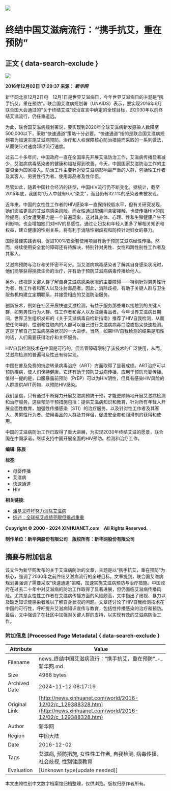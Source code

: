 # ![](http://www.xinhuanet.com/imgs2015/xhwxlogo300.jpg)

# 终结中国艾滋病流行：“携手抗艾，重在预防”

## 正文 { data-search-exclude }


![](http://www.xinhuanet.com//world/2016-12/02/ewm_1293883281n.jpg)

**2016年12月02日 17:29:37 来源： _新华网_**

新华网北京12月2日电　12月1日是世界艾滋病日，今年世界艾滋病日的主题是“携手抗艾，重在预防”。联合国艾滋病规划署（UNAIDS）表示，要实现2016年6月联合国大会通过的“关于终结艾滋”政治宣言中确定的全球目标，即2030年以前终结艾滋流行，仍任重道远。

为此，联合国艾滋病规划署说，要实现到2020年全球艾滋病新发感染人数降至500,000以下，采取“快速通道”策略十分必要。“快速通道”指的是联合国艾滋病规划署为加速实施艾滋病预防、治疗和人权保障核心防治措施而采取的一系列做法，从而使应对速度超过流行速度。

过去二十多年间，中国政府一直在全国率先开展艾滋防治工作，艾滋病传播显著减少，艾滋病病毒感染者的健康和福祉得到改善。今天，中国国家艾滋防治工作的主要资金为国家投入。防治工作主要针对受艾滋病影响最严重的人群，包括性工作者及其客人、男男性行为者、使用毒品者及性伴侣。

尽管如此，随着中国社会经济的转型，中国HIV流行仍不断变化。据统计，截至2015年底，我国每1万人中就有6人“染艾”，而且仍有32.1%的感染者未被发现。

近年来，中国的女性性工作者的HIV感染率一直保持较低水平，但有关研究发现，她们面临更高的艾滋病感染风险。而女性通过配偶间亲密接触，也使传播HIV的风险提高。妇女遭受暴力是一个普遍现象，这对其身体、心理、性和生殖健康产生不利影响，也会增加她们对HIV的易感性。通过让妇女和年轻人更多了解相关知识和权益，建立健康的性别关系，将有利于消除性别歧视和防控针对妇女的暴力。

国际最佳实践表明，促进100%安全套使用项目有助于预防艾滋病经性传播。然而，持续使用安全套的障碍还有待解决，特别针对男性、女性和跨性别性工作者及其客人。

艾滋病预防与治疗和关怀密不可分。当艾滋病病毒感染者了解其自身感染状况时，他们能够获得挽救生命的治疗，并有助于预防艾滋病病毒传播给他人。

另外，歧视是关键人群了解自身艾滋病感染状况的主要障碍——特别针对男男性行为者、性工作者和客人以及注射毒品者。因此，消除歧视，有助于关键人群与卫生服务机构建立定期联系，并接受相应的艾滋防治服务。

创新技术，例如在社区开展快速艾滋检测，有益于服务那些难以接触到的关键人群，如男男性行为人群、性工作者和客人以及注谢毒品者。今年世界艾滋病日期间，世界卫生组织发布的《关于艾滋病毒自检新指南》推荐了HIV自我检测，从而使任何年龄、性别和性取向的人都可以自己进行艾滋病病毒口腔或指尖快速检测。这是了解自己艾滋病感染状况的一大进步。当然，如果HIV自我检测的结果是阳性的话，人们需要获得治疗和关怀服务。

HIV自我检测技术在中国是可行的，但监管障碍限制了该技术的广泛使用，从而，艾滋病检测的普遍可及性还有待实现。

中国在普及免费的抗逆转录病毒治疗（ART）方面取得了显著成绩。ART治疗可以预防疾病，使人们保持健康。它还有助于预防艾滋病传播，应用于预防母婴传播。值得一提的是，口服暴露前预防（PrEP）可以为HIV阴性，但具有感染HIV风险的人群提供ART药物，以预防HIV感染。

我们坚信，只有通过不断努力开展艾滋病预防干预，才能更顺畅地开展艾滋病检测和治疗服务。这些预防干预措施包括：提供艾滋病知识和教育，针对所有年轻人开展全面性教育，加强性传播感染（STI）的治疗服务，以及针对性工作者及其客人、男男性行为者、使用毒品的人群及其伴侣，促进安全套和润滑剂的获得和使用。

中国的艾滋病防治工作已取得了重大进展，为实现2030年终结艾滋的愿景，联合国在中国承诺，继续支持中国开展全面的HIV预防、检测和治疗工作。

**编辑: 陈辰**

**标签:**
- 母婴传播
- 艾滋病
- 快速通道
- HIV

**相关链接:**
- [潘基文呼吁努力消除艾滋病](http://news.xinhuanet.com/world/2016-12/02/c_129387141.htm)
- [综述：全球抗艾成绩亮眼但挑战重重](http://news.xinhuanet.com/world/2016-12/01/c_1120031003.htm)

**Copyright © 2000 - 2024 XINHUANET.com　All Rights Reserved.**

**制作单位：新华网股份有限公司　版权所有：新华网股份有限公司**

## 摘要与附加信息

<!-- tcd_abstract -->
该文件为新华网发布的关于艾滋病防治的文章，主题是以“携手抗艾，重在预防”为核心，强调了2030年之前终结艾滋病流行的全球目标。文章提到，联合国艾滋病规划署强调了需要采取“快速通道”策略，加速实施艾滋病预防与治疗措施。中国政府在过去二十年中对艾滋病的防治工作取得了显著进展，但仍面临艾滋病传播风险。尤其是女性性工作者在艾滋病传播方面的风险颇高，文中指出了歧视、暴力以及缺乏知识使感染者难以了解自身状况的问题。文章还讨论了HIV自我检测技术在中国的可行性，呼吁提升艾滋病知识宣传与教育，包括性传播感染的治疗和预防。最后，文中强调了在社区中加强对关键人群的支持，以实现有效的艾滋病防治工作。
<!-- tcd_abstract_end -->

### 附加信息 [Processed Page Metadata] { data-search-exclude }

| Attribute       | Value                                  |
|-----------------|----------------------------------------|
| Filename        | news_终结中国艾滋病流行：“携手抗艾，重在预防”_-_新华网.md                             |
| Size            | 4988 bytes                           |
| Archived Date   | 2024-11-12 08:17:19                             |
| Original Link   | [http://news.xinhuanet.com/world/2016-12/02/c_129388328.htm](http://news.xinhuanet.com/world/2016-12/02/c_129388328.htm)                       |
| Author          | 新华网                               |
| Region          | 中国大陆                               |
| Date            | 2016-12-02                                 |
| Tags            | 艾滋病, 预防措施, 女性性工作者, 自我检测, 病毒传播, 社会歧视, 性别健康教育                                 |
| Evaluation            | [Unknown type(update needed)]                                 |
<!-- tcd_table_end -->

本文由跨性别中文数字档案馆归档整理，仅供浏览。版权归原作者所有。
